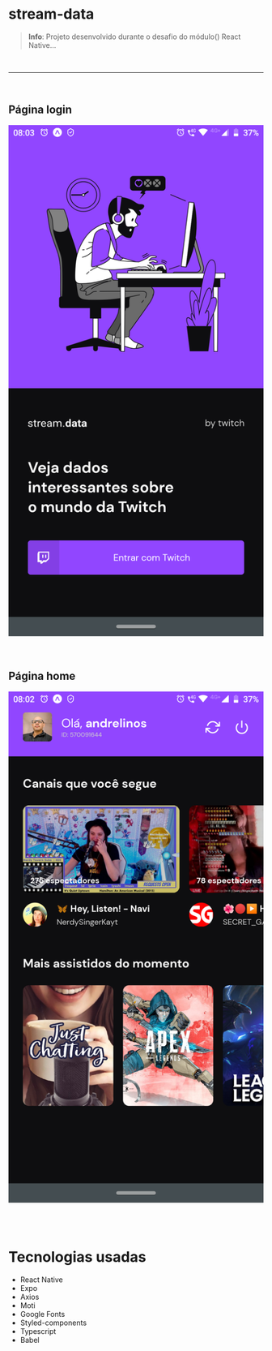# stream-data

> **Info**: Projeto desenvolvido durante o desafio do módulo() React Native...

<br/>

---
<br/>
<p align="center">

## Página login
<img src="./prtscn/login.png" alt="login">
<br>
<br>
<br>

## Página home
<img src="./prtscn/home.png" alt="home">
</p>

<br/><br>

# Tecnologias usadas
- React Native
- Expo
- Axios 
- Moti
- Google Fonts
- Styled-components
- Typescript
- Babel